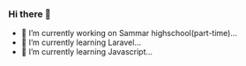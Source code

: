 ### Hi there 👋

- 🔭 I’m currently working on Sammar highschool(part-time)...
- 🌱 I’m currently learning Laravel...
- 🌱 I’m currently learning Javascript...
